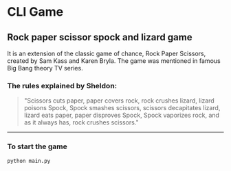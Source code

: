 # CLI Game

## Rock paper scissor spock and lizard game

It is an extension of the classic game of chance, Rock Paper Scissors, created by Sam Kass and Karen Bryla.
The game was mentioned in famous Big Bang theory TV series.

### The rules explained by Sheldon:
>  "Scissors cuts paper, paper covers rock, rock crushes lizard, lizard poisons Spock, Spock smashes scissors, scissors decapitates lizard, lizard eats paper, paper disproves Spock, Spock vaporizes rock, and as it always has, rock crushes scissors."

***

### To start the game
```
python main.py
```